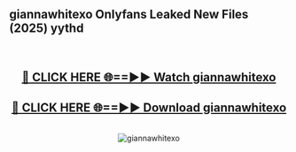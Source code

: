 <h2>giannawhitexo Onlyfans Leaked New Files (2025) yythd</h2>
<br>
<div align="center">
<h2><a href="https://mediafiles.top/giannawhitexo&ref=git" rel="nofollow">🔴 CLICK HERE 🌐==►► Watch giannawhitexo</a></h2>
<h2><a href="https://mediafiles.top/giannawhitexo&ref=git" rel="nofollow">🔴 CLICK HERE 🌐==►► Download giannawhitexo</a></h2>
<br>
<a href="https://mediafiles.top/giannawhitexo&ref=git" rel="nofollow" data-target="animated-image.originalLink"><img src="https://i.ibb.co.com/xMMVF88/686577567.gif" alt="giannawhitexo" style="max-width: 100%; display: inline-block;" data-target="animated-image.originalImage"></a>
</div>
<br>
<br>
